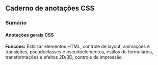 ## Caderno de anotações CSS

### Sumário


#### Anotações gerais CSS
**Funções:**  Estilizar elementos HTML, controle de layout, animações e transições, pseudoclasses e pseudoelementos, estilos de formulários, transformações e efeitos 2D/3D, controle de impressão

